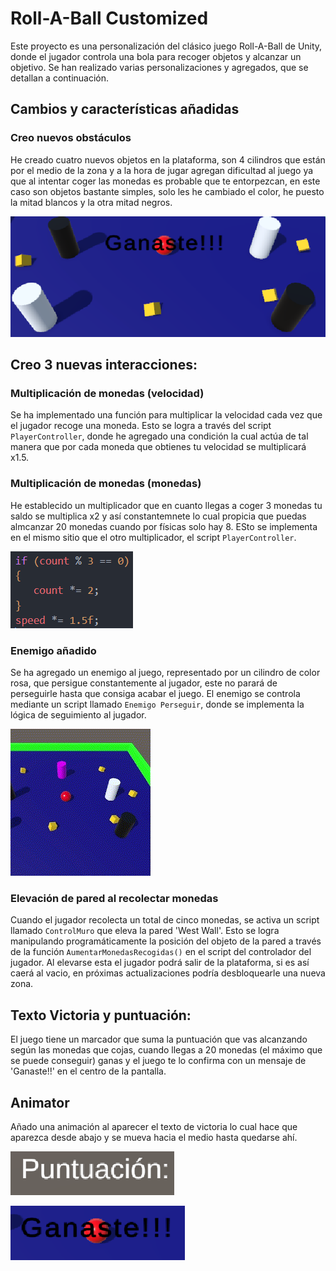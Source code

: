 # Roll-A-Ball Customized

Este proyecto es una personalización del clásico juego Roll-A-Ball de Unity, donde el jugador controla una bola para recoger objetos y alcanzar un objetivo. Se han realizado varias personalizaciones y agregados, que se detallan a continuación.

## Cambios y características añadidas

### Creo nuevos obstáculos
He creado cuatro nuevos objetos en la plataforma, son 4 cilindros que están por el medio de la zona y a la hora de jugar agregan dificultad al juego ya que al intentar coger las monedas es probable que te entorpezcan, en este caso son objetos bastante simples, solo les he cambiado el color, he puesto la mitad blancos y la otra mitad negros.

![Obstáculos](img/image-1.png)

## Creo 3 nuevas interacciones:
### Multiplicación de monedas (velocidad)

Se ha implementado una función para multiplicar la velocidad cada vez que el jugador recoge una moneda. Esto se logra a través del script `PlayerController`, donde he agregado una condición la cual actúa de tal manera que por cada moneda que obtienes tu velocidad se multiplicará x1.5.

### Multiplicación de monedas (monedas)
He establecido un multiplicador que en cuanto llegas a coger 3 monedas tu saldo se multiplica x2 y así constantemnete lo cual propicia que puedas almcanzar 20 monedas cuando por físicas solo hay 8. ESto se implementa en el mismo sitio que el otro multiplicador, el script `PlayerController`.

![Fragmento de código multiplicadores](img/image.png)
### Enemigo añadido

Se ha agregado un enemigo al juego, representado por un cilindro de color rosa, que persigue constantemente al jugador, este no parará de perseguirle hasta que consiga acabar el juego. El enemigo se controla mediante un script llamado `Enemigo Perseguir`, donde se implementa la lógica de seguimiento al jugador.

![alt text](<Vídeo sin título ‐ Hecho con Clipchamp (1).gif>)

### Elevación de pared al recolectar monedas

Cuando el jugador recolecta un total de cinco monedas, se activa un script llamado `ControlMuro` que eleva la pared 'West Wall'. Esto se logra manipulando programáticamente la posición del objeto de la pared a través de la función `AumentarMonedasRecogidas()` en el script del controlador del jugador. Al elevarse esta el jugador podrá salir de la plataforma, si es así caerá al vacio, en próximas actualizaciones podría desbloquearle una nueva zona.

## Texto Victoria y puntuación:
El juego tiene un marcador que suma la puntuación que vas alcanzando según las monedas que cojas, cuando llegas a 20 monedas (el máximo que se puede conseguir) ganas y el juego te lo confirma con un mensaje de 'Ganaste!!' en el centro de la pantalla.

## Animator
Añado una animación al aparecer el texto de victoria lo cual hace que aparezca desde abajo y se mueva hacia el medio hasta quedarse ahí.

![alt text](img/image-3.png)

![alt text](img/image-2.png)

